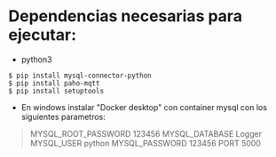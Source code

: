 # Dependencias necesarias para ejecutar:

- python3
```shell
$ pip install mysql-connector-python
$ pip install paho-mqtt
$ pip install setuptools
```

- En windows instalar "Docker desktop" con container mysql con los siguientes parametros:
> MYSQL_ROOT_PASSWORD 123456
> MYSQL_DATABASE Logger
> MYSQL_USER python
> MYSQL_PASSWORD 123456
> PORT 5000